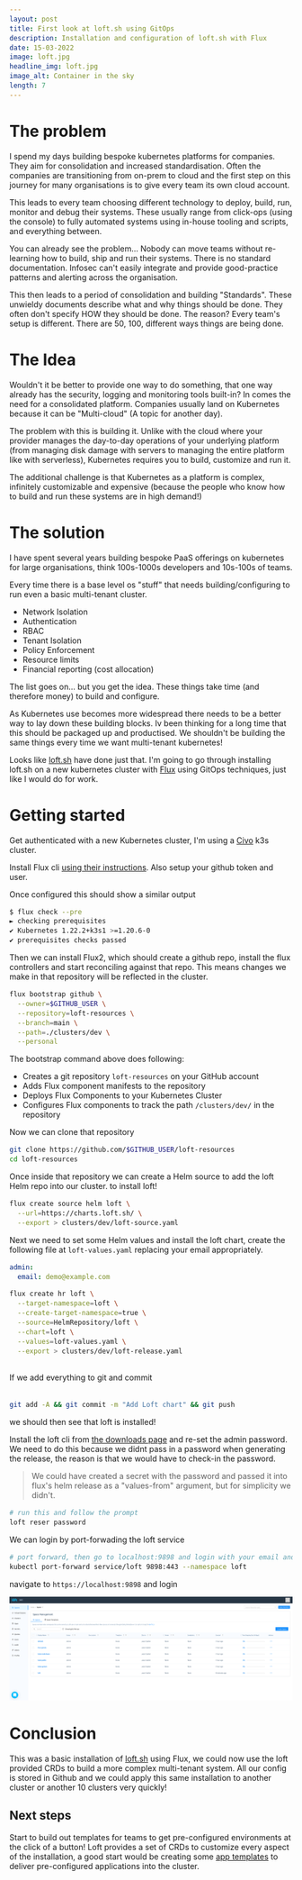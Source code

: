 ```yaml
---
layout: post
title: First look at loft.sh using GitOps
description: Installation and configuration of loft.sh with Flux
date: 15-03-2022
image: loft.jpg
headline_img: loft.jpg
image_alt: Container in the sky
length: 7
---
```

# The problem
I spend my days building bespoke kubernetes platforms for companies. They aim for consolidation and increased standardisation.
Often the companies are transitioning from on-prem to cloud and the first step on this journey for many organisations is to
give every team its own cloud account. 

This leads to every team choosing different technology to deploy, build, run, monitor and debug their systems. These usually range
from click-ops (using the console) to fully automated systems using in-house tooling and scripts, and everything between.

You can already see the problem... Nobody can move teams without re-learning how to build, ship and run their systems. There is
no standard documentation. Infosec can't easily integrate and provide good-practice patterns and alerting across the organisation.

This then leads to a period of consolidation and building "Standards". These unwieldy documents describe what and why things should be done.
They often don't specify HOW they should be done. The reason? Every team's setup is different. There are 50, 100, different ways 
things are being done. 

# The Idea
Wouldn't it be better to provide one way to do something, that one way already has the security, logging and monitoring 
tools built-in? In comes the need for a consolidated platform. Companies usually land on Kubernetes because it can be "Multi-cloud" (A topic for another day).

The problem with this is building it. Unlike with the cloud where your provider manages the day-to-day operations of your 
underlying platform (from managing disk damage with servers to managing the entire platform like with serverless), Kubernetes 
requires you to build, customize and run it. 

The additional challenge is that Kubernetes as a platform is complex, infinitely customizable and expensive (because the people
who know how to build and run these systems are in high demand!)

# The solution

I have spent several years building bespoke PaaS offerings on kubernetes for large organisations, think 100s-1000s developers and 10s-100s of teams.

Every time there is a base level os "stuff" that needs building/configuring to run even a basic multi-tenant cluster. 
- Network Isolation
- Authentication
- RBAC
- Tenant Isolation
- Policy Enforcement
- Resource limits
- Financial reporting (cost allocation)

The list goes on... but you get the idea. These things take time (and therefore money) to build and configure.

As Kubernetes use becomes more widespread there needs to be a better way to lay down these building blocks. Iv been thinking for
a long time that this should be packaged up and productised. We shouldn't be building the same things every time we want 
multi-tenant kubernetes!

Looks like [loft.sh](https://loft.sh) have done just that. I'm going to go through installing loft.sh on a new kubernetes 
cluster with [Flux](https://github.com/fluxcd/flux2) using GitOps techniques, just like I would do for work.

# Getting started

Get authenticated with a new Kubernetes cluster, I'm using a [Civo](https://civo.com) k3s cluster.

Install Flux cli [using their instructions](https://fluxcd.io/docs/get-started/). Also setup your github token and user.


Once configured this should show a similar output

```sh 
$ flux check --pre
► checking prerequisites
✔ Kubernetes 1.22.2+k3s1 >=1.20.6-0
✔ prerequisites checks passed

```

Then we can install Flux2, which should create a github repo, install the flux controllers and start reconciling against 
that repo. This means changes we make in that repository will be reflected in the cluster.

```sh 
flux bootstrap github \
  --owner=$GITHUB_USER \
  --repository=loft-resources \
  --branch=main \
  --path=./clusters/dev \
  --personal
```

The bootstrap command above does following:

- Creates a git repository `loft-resources` on your GitHub account
- Adds Flux component manifests to the repository
- Deploys Flux Components to your Kubernetes Cluster
- Configures Flux components to track the path `/clusters/dev/` in the repository

Now we can clone that repository

```sh 
git clone https://github.com/$GITHUB_USER/loft-resources
cd loft-resources
```

Once inside that repository we can create a Helm source to add the loft Helm repo into our cluster. 
to install loft!

```sh 
flux create source helm loft \
  --url=https://charts.loft.sh/ \
  --export > clusters/dev/loft-source.yaml
```

Next we need to set some Helm values and install the loft chart, create the following file at `loft-values.yaml` replacing your email appropriately.


```yaml
admin:
  email: demo@example.com
```


```sh
flux create hr loft \
  --target-namespace=loft \
  --create-target-namespace=true \
  --source=HelmRepository/loft \
  --chart=loft \
  --values=loft-values.yaml \
  --export > clusters/dev/loft-release.yaml
    
```

If we add everything to git and commit

```sh 

git add -A && git commit -m "Add Loft chart" && git push 

```

we should then see that loft is installed! 

Install the loft cli from [the downloads page](https://github.com/loft-sh/loft/releases) and re-set the admin password.
We need to do this because we didnt pass in a password when generating the release, the reason is that we would have to check-in the 
password.

> We could have created a secret with the password and passed it into flux's helm release as a "values-from" argument, but for simplicity we didn't.

```sh 
# run this and follow the prompt
loft reser password
```

We can login by port-forwading the loft service

```sh 
# port forward, then go to localhost:9898 and login with your email and password
kubectl port-forward service/loft 9898:443 --namespace loft
```

navigate to `https://localhost:9898` and login

![loft image](/images/loft-dashboard.png)


# Conclusion

This was a basic installation of [loft.sh](https://loft.sh) using Flux, we could now use the loft provided CRDs to 
build a more complex multi-tenant system. All our config is stored in Github and we could apply this same installation
to another cluster or another 10 clusters very quickly!

## Next steps 

Start to build out templates for teams to get pre-configured environments at the click of a button! 
Loft provides a set of CRDs to customize every aspect of the installation, a good start would be creating some [app templates](https://loft.sh/docs/apps/apps#crds)
to deliver pre-configured applications into the cluster.